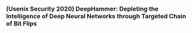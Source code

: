 ### (Usenix Security 2020) DeepHammer: Depleting the Intelligence of Deep Neural Networks through Targeted Chain of Bit Flips

